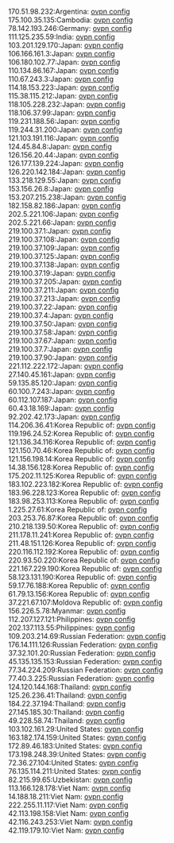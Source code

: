 170.51.98.232:Argentina: [ovpn config](vpn/170_51_98_232.ovpn)  
175.100.35.135:Cambodia: [ovpn config](vpn/175_100_35_135.ovpn)  
78.142.193.246:Germany: [ovpn config](vpn/78_142_193_246.ovpn)  
111.125.235.59:India: [ovpn config](vpn/111_125_235_59.ovpn)  
103.201.129.170:Japan: [ovpn config](vpn/103_201_129_170.ovpn)  
106.166.161.3:Japan: [ovpn config](vpn/106_166_161_3.ovpn)  
106.180.102.77:Japan: [ovpn config](vpn/106_180_102_77.ovpn)  
110.134.86.167:Japan: [ovpn config](vpn/110_134_86_167.ovpn)  
110.67.243.3:Japan: [ovpn config](vpn/110_67_243_3.ovpn)  
114.18.153.223:Japan: [ovpn config](vpn/114_18_153_223.ovpn)  
115.38.115.212:Japan: [ovpn config](vpn/115_38_115_212.ovpn)  
118.105.228.232:Japan: [ovpn config](vpn/118_105_228_232.ovpn)  
118.106.37.99:Japan: [ovpn config](vpn/118_106_37_99.ovpn)  
119.231.188.56:Japan: [ovpn config](vpn/119_231_188_56.ovpn)  
119.244.31.200:Japan: [ovpn config](vpn/119_244_31_200.ovpn)  
121.103.191.116:Japan: [ovpn config](vpn/121_103_191_116.ovpn)  
124.45.84.8:Japan: [ovpn config](vpn/124_45_84_8.ovpn)  
126.156.20.44:Japan: [ovpn config](vpn/126_156_20_44.ovpn)  
126.177.139.224:Japan: [ovpn config](vpn/126_177_139_224.ovpn)  
126.220.142.184:Japan: [ovpn config](vpn/126_220_142_184.ovpn)  
133.218.129.55:Japan: [ovpn config](vpn/133_218_129_55.ovpn)  
153.156.26.8:Japan: [ovpn config](vpn/153_156_26_8.ovpn)  
153.207.215.238:Japan: [ovpn config](vpn/153_207_215_238.ovpn)  
182.158.82.186:Japan: [ovpn config](vpn/182_158_82_186.ovpn)  
202.5.221.106:Japan: [ovpn config](vpn/202_5_221_106.ovpn)  
202.5.221.66:Japan: [ovpn config](vpn/202_5_221_66.ovpn)  
219.100.37.1:Japan: [ovpn config](vpn/219_100_37_1.ovpn)  
219.100.37.108:Japan: [ovpn config](vpn/219_100_37_108.ovpn)  
219.100.37.109:Japan: [ovpn config](vpn/219_100_37_109.ovpn)  
219.100.37.125:Japan: [ovpn config](vpn/219_100_37_125.ovpn)  
219.100.37.138:Japan: [ovpn config](vpn/219_100_37_138.ovpn)  
219.100.37.19:Japan: [ovpn config](vpn/219_100_37_19.ovpn)  
219.100.37.205:Japan: [ovpn config](vpn/219_100_37_205.ovpn)  
219.100.37.211:Japan: [ovpn config](vpn/219_100_37_211.ovpn)  
219.100.37.213:Japan: [ovpn config](vpn/219_100_37_213.ovpn)  
219.100.37.22:Japan: [ovpn config](vpn/219_100_37_22.ovpn)  
219.100.37.4:Japan: [ovpn config](vpn/219_100_37_4.ovpn)  
219.100.37.50:Japan: [ovpn config](vpn/219_100_37_50.ovpn)  
219.100.37.58:Japan: [ovpn config](vpn/219_100_37_58.ovpn)  
219.100.37.67:Japan: [ovpn config](vpn/219_100_37_67.ovpn)  
219.100.37.7:Japan: [ovpn config](vpn/219_100_37_7.ovpn)  
219.100.37.90:Japan: [ovpn config](vpn/219_100_37_90.ovpn)  
221.112.222.172:Japan: [ovpn config](vpn/221_112_222_172.ovpn)  
27.140.45.161:Japan: [ovpn config](vpn/27_140_45_161.ovpn)  
59.135.85.120:Japan: [ovpn config](vpn/59_135_85_120.ovpn)  
60.100.7.243:Japan: [ovpn config](vpn/60_100_7_243.ovpn)  
60.112.107.187:Japan: [ovpn config](vpn/60_112_107_187.ovpn)  
60.43.18.169:Japan: [ovpn config](vpn/60_43_18_169.ovpn)  
92.202.42.173:Japan: [ovpn config](vpn/92_202_42_173.ovpn)  
114.206.36.41:Korea Republic of: [ovpn config](vpn/114_206_36_41.ovpn)  
119.196.24.52:Korea Republic of: [ovpn config](vpn/119_196_24_52.ovpn)  
121.136.34.116:Korea Republic of: [ovpn config](vpn/121_136_34_116.ovpn)  
121.150.70.46:Korea Republic of: [ovpn config](vpn/121_150_70_46.ovpn)  
121.156.198.14:Korea Republic of: [ovpn config](vpn/121_156_198_14.ovpn)  
14.38.156.128:Korea Republic of: [ovpn config](vpn/14_38_156_128.ovpn)  
175.202.11.125:Korea Republic of: [ovpn config](vpn/175_202_11_125.ovpn)  
183.102.223.182:Korea Republic of: [ovpn config](vpn/183_102_223_182.ovpn)  
183.96.228.123:Korea Republic of: [ovpn config](vpn/183_96_228_123.ovpn)  
183.98.253.113:Korea Republic of: [ovpn config](vpn/183_98_253_113.ovpn)  
1.225.27.61:Korea Republic of: [ovpn config](vpn/1_225_27_61.ovpn)  
203.253.76.87:Korea Republic of: [ovpn config](vpn/203_253_76_87.ovpn)  
210.218.139.50:Korea Republic of: [ovpn config](vpn/210_218_139_50.ovpn)  
211.178.11.241:Korea Republic of: [ovpn config](vpn/211_178_11_241.ovpn)  
211.48.151.126:Korea Republic of: [ovpn config](vpn/211_48_151_126.ovpn)  
220.116.112.192:Korea Republic of: [ovpn config](vpn/220_116_112_192.ovpn)  
220.93.50.220:Korea Republic of: [ovpn config](vpn/220_93_50_220.ovpn)  
221.167.229.190:Korea Republic of: [ovpn config](vpn/221_167_229_190.ovpn)  
58.123.131.190:Korea Republic of: [ovpn config](vpn/58_123_131_190.ovpn)  
59.17.76.188:Korea Republic of: [ovpn config](vpn/59_17_76_188.ovpn)  
61.79.13.156:Korea Republic of: [ovpn config](vpn/61_79_13_156.ovpn)  
37.221.67.107:Moldova Republic of: [ovpn config](vpn/37_221_67_107.ovpn)  
156.226.5.78:Myanmar: [ovpn config](vpn/156_226_5_78.ovpn)  
112.207.127.121:Philippines: [ovpn config](vpn/112_207_127_121.ovpn)  
202.137.113.55:Philippines: [ovpn config](vpn/202_137_113_55.ovpn)  
109.203.214.69:Russian Federation: [ovpn config](vpn/109_203_214_69.ovpn)  
176.14.111.126:Russian Federation: [ovpn config](vpn/176_14_111_126.ovpn)  
37.32.101.20:Russian Federation: [ovpn config](vpn/37_32_101_20.ovpn)  
45.135.135.153:Russian Federation: [ovpn config](vpn/45_135_135_153.ovpn)  
77.34.224.209:Russian Federation: [ovpn config](vpn/77_34_224_209.ovpn)  
77.40.3.225:Russian Federation: [ovpn config](vpn/77_40_3_225.ovpn)  
124.120.144.168:Thailand: [ovpn config](vpn/124_120_144_168.ovpn)  
125.26.236.41:Thailand: [ovpn config](vpn/125_26_236_41.ovpn)  
184.22.37.194:Thailand: [ovpn config](vpn/184_22_37_194.ovpn)  
27.145.185.30:Thailand: [ovpn config](vpn/27_145_185_30.ovpn)  
49.228.58.74:Thailand: [ovpn config](vpn/49_228_58_74.ovpn)  
103.102.161.29:United States: [ovpn config](vpn/103_102_161_29.ovpn)  
163.182.174.159:United States: [ovpn config](vpn/163_182_174_159.ovpn)  
172.89.46.183:United States: [ovpn config](vpn/172_89_46_183.ovpn)  
173.198.248.39:United States: [ovpn config](vpn/173_198_248_39.ovpn)  
72.36.27.104:United States: [ovpn config](vpn/72_36_27_104.ovpn)  
76.135.114.211:United States: [ovpn config](vpn/76_135_114_211.ovpn)  
82.215.99.65:Uzbekistan: [ovpn config](vpn/82_215_99_65.ovpn)  
113.166.128.178:Viet Nam: [ovpn config](vpn/113_166_128_178.ovpn)  
14.188.18.211:Viet Nam: [ovpn config](vpn/14_188_18_211.ovpn)  
222.255.11.117:Viet Nam: [ovpn config](vpn/222_255_11_117.ovpn)  
42.113.198.158:Viet Nam: [ovpn config](vpn/42_113_198_158.ovpn)  
42.116.243.253:Viet Nam: [ovpn config](vpn/42_116_243_253.ovpn)  
42.119.179.10:Viet Nam: [ovpn config](vpn/42_119_179_10.ovpn)  
